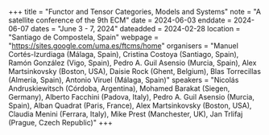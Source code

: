 +++
title = "Functor and Tensor Categories, Models and Systems"
note = "A satellite conference of the 9th ECM"
date = 2024-06-03
enddate = 2024-06-07
dates = "June 3 - 7, 2024"
dateadded = 2024-02-28
location = "Santiago de Compostela, Spain"
webpage = "https://sites.google.com/uma.es/ftcms/home"
organisers = "Manuel Cortés-Izurdiaga (Málaga, Spain), Cristina Costoya (Santiago, Spain), Ramón González (Vigo, Spain), Pedro A. Guil Asensio (Murcia, Spain), Alex Martsinkovsky (Boston, USA), Daisie Rock (Ghent, Belgium), Blas Torrecillas (Almería, Spain), Antonio Viruel (Málaga, Spain)"
speakers = "Nicolás Andruskiewitsch (Córdoba, Argentina), Mohamed Barakat (Siegen, Germany), Alberto Facchini (Padova, Italy), Pedro A. Guil Asensio (Murcia, Spain), Alban Quadrat (Paris, France), Alex Martsinkovsky (Boston, USA), Claudia Menini (Ferrara, Italy), Mike Prest (Manchester, UK), Jan Trlifaj (Prague, Czech Republic)"
+++
